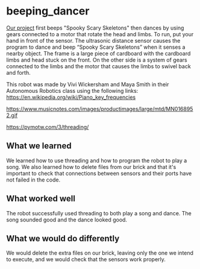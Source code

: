 # beeping_dancer
[Our project](https://docs.google.com/document/d/1tr92i46cixHyOB9DI_k7jKac8ZrGuXn2V3lA_N0On08/edit?usp=sharing) first beeps "Spooky Scary Skeletons" then dances by using gears connected to a motor that rotate the head and limbs. To run, put your hand in front of the sensor. The ultrasonic distance sensor causes the program to dance and beep “Spooky Scary Skeletons” when it senses a nearby object. The frame is a large piece of cardboard with the cardboard limbs and head stuck on the front. On the other side is a system of gears connected to the limbs and the motor that causes the limbs to swivel back and forth. 

 
This robot was made by Vivi Wickersham and Maya Smith in their Autonomous Robotics class using the following links:
https://en.wikipedia.org/wiki/Piano_key_frequencies

https://www.musicnotes.com/images/productimages/large/mtd/MN0168952.gif

https://pymotw.com/3/threading/

## What we learned
We learned how to use threading and how to program the robot to play a song. We also learned how to delete files from our brick and that it's important to check that connections between sensors and their ports have not failed in the code.
## What worked well
The robot successfully used threading to both play a song and dance. The song sounded good and the dance looked good.
## What we would do differently 
We would delete the extra files on our brick, leaving only the one we intend to execute, and we would check that the sensors work properly.
